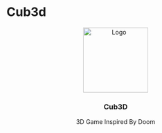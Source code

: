 # Cub3d

<div align="center">
<a href="https://github.com/hadi14250">
    <img src="github_gifs/cub.gif" alt="Logo" width="150" height="150">
  </a>
  <h3 align="center">Cub3D</h3>
  3D Game Inspired By Doom
  <br>
  <br>
</div>


